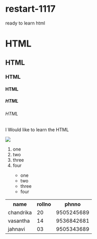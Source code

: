 # restart-1117
<html>
  <head>
    ready to learn html
  </head>
  <h1>HTML</h1>
  <h2>HTML</h2>
  <h3>HTML</h3>
  <h4>HTML</h4>
  <h5>HTML</h5>
  <h6>HTML</h6>
  <p> I Would like to learn the HTML</p>
  <img src="https://i.ytimg.com/vi/obUQL6MEzzs/maxresdefault.jpg"</img>
  <a href = "https://www.w3schools.com"></a>
  <ol>
    <li>one</li>
    <li>two</li>
    <li>three</li>
    <li>four</li>
    <ul>
    <li>one</li>
    <li>two</li>
    <li>three</li>
    <li>four</li>
    </ul>
  </ol>
  <table>
    <th> name </th>
    <th> rollno </th>
    <th> phnno</th>
    <tr>
      <td>chandrika</td>
      <td>20</td>
      <td>9505245689</td>
    </tr>
    <tr>
      <td>vasantha</td>
      <td>14</td>
      <td>9536842681</td>
       </tr>
       <tr>
         <td>jahnavi</td>
         <td>03</td>
         <td>9505343689</td>
       </tr>
    
    
  </table>
  
  
</html>
